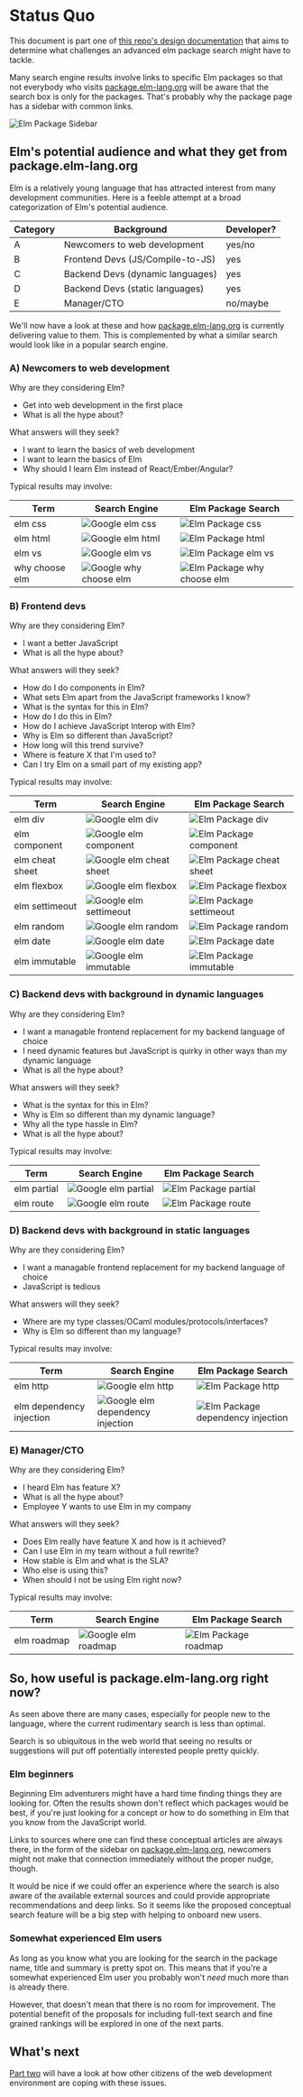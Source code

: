 # Status Quo
This document is part one of [this repo's design documentation](../README.md)
that aims to determine what challenges an advanced elm package search might
have to tackle. 

Many search engine results involve links to specific Elm packages so that not
everybody who visits [package.elm-lang.org](package.elm-lang.org) will be 
aware that the search box is only for the packages. That's probably why the
package page has a sidebar with common links.

![Elm Package Sidebar](img/01-status-quo/snippet-0001-elmpackage-sidebar.png?raw=true)

## Elm's potential audience and what they get from package.elm-lang.org
Elm is a relatively young language that has attracted interest from
many development communities. Here is a feeble attempt at a broad categorization
of Elm's potential audience.

|  Category  | Background                       | Developer? | 
| ---------- | -------------------------------- | ---------- | 
| A          | Newcomers to web development     | yes/no     | 
| B          | Frontend Devs (JS/Compile-to-JS) | yes        |
| C          | Backend Devs (dynamic languages) | yes        |
| D          | Backend Devs (static languages)  | yes        | 
| E          | Manager/CTO                      | no/maybe   | 

We'll now have a look at these and how [package.elm-lang.org](package.elm-lang.org) 
is currently delivering value to them. This is complemented by what a similar
search would look like in a popular search engine.

### A) Newcomers to web development
Why are they considering Elm?
* Get into web development in the first place
* What is all the hype about?

What answers will they seek?
* I want to learn the basics of web development
* I want to learn the basics of Elm
* Why should I learn Elm instead of React/Ember/Angular?

Typical results may involve:

| Term                | Search Engine | Elm Package Search |
| ------------------- | ------------- | ------------------ |
| elm css             | ![Google elm css](img/01-status-quo/img-0001-google-search-css.png?raw=true) | ![Elm Package css](img/01-status-quo/img-0002-elmpackage-search-css.png?raw=true) |
| elm html            | ![Google elm html](img/01-status-quo/img-0003-google-search-html.png?raw=true) | ![Elm Package html](img/01-status-quo/img-0004-elmpackage-search-html.png?raw=true) |
| elm vs              | ![Google elm vs](img/01-status-quo/img-0005-google-search-elm-vs.png?raw=true) | ![Elm Package elm vs](img/01-status-quo/img-0006-elmpackage-search-elm-vs.png?raw=true) |
| why choose elm      | ![Google why choose elm](img/01-status-quo/img-0007-google-search-why-choose-elm.png?raw=true) | ![Elm Package why choose elm](img/01-status-quo/img-0008-elmpackage-search-why-choose-elm.png?raw=true) |

### B) Frontend devs
Why are they considering Elm?
* I want a better JavaScript
* What is all the hype about?

What answers will they seek?
* How do I do components in Elm?
* What sets Elm apart from the JavaScript frameworks I know?
* What is the syntax for this in Elm?
* How do I do this in Elm?
* How do I achieve JavaScript Interop with Elm?
* Why is Elm so different than JavaScript?
* How long will this trend survive?
* Where is feature X that I'm used to?
* Can I try Elm on a small part of my existing app?

Typical results may involve:

| Term                | Search Engine | Elm Package Search |
| ------------------- | ------------- | ------------------ |
| elm div             | ![Google elm div](img/01-status-quo/img-0033-google-search-elm-div.png?raw=true) | ![Elm Package div](img/01-status-quo/img-0034-elmpackage-search-div.png?raw=true) |
| elm component       | ![Google elm component](img/01-status-quo/img-0009-google-search-elm-component.png?raw=true) | ![Elm Package component](img/01-status-quo/img-0010-elmpackage-search-component.png?raw=true) |
| elm cheat sheet     | ![Google elm cheat sheet](img/01-status-quo/img-0011-google-search-elm-cheat-sheet.png?raw=true) | ![Elm Package cheat sheet](img/01-status-quo/img-0012-elmpackage-search-cheat-sheet.png?raw=true) |
| elm flexbox         | ![Google elm flexbox](img/01-status-quo/img-0015-google-search-elm-flexbox.png?raw=true) | ![Elm Package flexbox](img/01-status-quo/img-0016-elmpackage-search-flexbox.png?raw=true) |
| elm settimeout      | ![Google elm settimeout](img/01-status-quo/img-0017-google-search-elm-settimeout.png?raw=true) | ![Elm Package settimeout](img/01-status-quo/img-0018-elmpackage-search-settimeout.png?raw=true) |
| elm random          | ![Google elm random](img/01-status-quo/img-0019-google-search-elm-random.png?raw=true) | ![Elm Package random](img/01-status-quo/img-0020-elmpackage-search-random.png?raw=true) |
| elm date            | ![Google elm date](img/01-status-quo/img-0021-google-search-elm-date.png?raw=true) | ![Elm Package date](img/01-status-quo/img-0022-elmpackage-search-date.png?raw=true) |
| elm immutable       | ![Google elm immutable](img/01-status-quo/img-0027-google-search-elm-immutable.png?raw=true) | ![Elm Package immutable](img/01-status-quo/img-0028-elmpackage-search-immutable.png?raw=true) |

### C) Backend devs with background in dynamic languages 
Why are they considering Elm?
* I want a managable frontend replacement for my backend language of choice
* I need dynamic features but JavaScript is quirky in other ways than *my* dynamic language
* What is all the hype about?

What answers will they seek?
* What is the syntax for this in Elm?
* Why is Elm so different than my dynamic language?
* Why all the type hassle in Elm?
* What is all the hype about?

Typical results may involve:

| Term                | Search Engine | Elm Package Search |
| ------------------- | ------------- | ------------------ |
| elm partial         | ![Google elm partial](img/01-status-quo/img-0023-google-search-elm-partial.png?raw=true) | ![Elm Package partial](img/01-status-quo/img-0024-elmpackage-search-partial.png?raw=true) |
| elm route           | ![Google elm route](img/01-status-quo/img-0025-google-search-elm-route.png?raw=true) | ![Elm Package route](img/01-status-quo/img-0026-elmpackage-search-route.png?raw=true) |

### D) Backend devs with background in static languages
Why are they considering Elm?
* I want a managable frontend replacement for my backend language of choice
* JavaScript is tedious

What answers will they seek?
* Where are my type classes/OCaml modules/protocols/interfaces?
* Why is Elm so different than my language?

Typical results may involve:

| Term                     | Search Engine | Elm Package Search |
| ------------------------ | ------------- | ------------------ |
| elm http                 | ![Google elm http](img/01-status-quo/img-0029-google-search-elm-http.png?raw=true) | ![Elm Package http](img/01-status-quo/img-0030-elmpackage-search-http.png?raw=true) |
| elm dependency injection | ![Google elm dependency injection](img/01-status-quo/img-0031-google-search-elm-dependency-injection.png?raw=true) | ![Elm Package dependency injection](img/01-status-quo/img-0032-elmpackage-search-dependency-injection.png?raw=true) |

### E) Manager/CTO
Why are they considering Elm?
* I heard Elm has feature X?
* What is all the hype about?
* Employee Y wants to use Elm in my company

What answers will they seek?
* Does Elm really have feature X and how is it achieved?
* Can I use Elm in my team without a full rewrite?
* How stable is Elm and what is the SLA?
* Who else is using this?
* When should I not be using Elm right now?

Typical results may involve:

| Term                     | Search Engine | Elm Package Search |
| ------------------------ | ------------- | ------------------ |
| elm roadmap              | ![Google elm roadmap](img/01-status-quo/img-0013-google-search-elm-roadmap.png?raw=true) | ![Elm Package roadmap](img/01-status-quo/img-0014-elmpackage-search-roadmap.png?raw=true) |

## So, how useful is package.elm-lang.org right now?
As seen above there are many cases, especially for people new to the
language, where the current rudimentary search is less than optimal.

Search is so ubiquitous in the web world that seeing no results 
or suggestions will put off potentially interested people pretty
quickly. 

### Elm beginners
Beginning Elm adventurers might have a hard time finding things they
are looking for. Often the results shown don't reflect which packages
would be best, if you're just looking for a concept or how to do something
in Elm that you know from the JavaScript world.

Links to sources where one can find these conceptual articles are always 
there, in the form of the sidebar on [package.elm-lang.org](package.elm-lang.org), 
newcomers might not make that connection immediately without the proper nudge, 
though.

It would be nice if we could offer an experience where the search is also
aware of the available external sources and could provide appropriate 
recommendations and deep links. So it seems like the proposed conceptual 
search feature will be a big step with helping to onboard new users.

### Somewhat experienced Elm users
As long as you know what you are looking for the search in the package 
name, title and summary is pretty spot on. This means that if you're 
a somewhat experienced Elm user you probably won't *need* much more than 
is already there. 

However, that doesn't mean that there is no room for improvement. The 
potential benefit of the proposals for including full-text search and 
fine grained rankings will be explored in one of the next parts.

## What's next
 
[Part two](02-room-for-improvement.md) will have a look at how other
citizens of the web development environment are coping with these 
issues.
